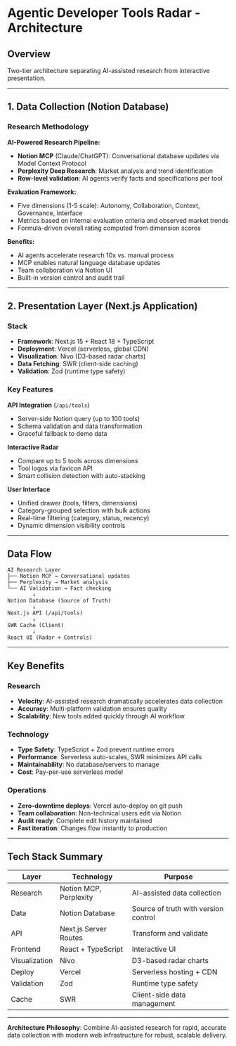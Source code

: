 # Agentic Developer Tools Radar - Architecture

## Overview

Two-tier architecture separating AI-assisted research from interactive presentation.

---

## 1. Data Collection (Notion Database)

### Research Methodology

**AI-Powered Research Pipeline:**
- **Notion MCP** (Claude/ChatGPT): Conversational database updates via Model Context Protocol
- **Perplexity Deep Research**: Market analysis and trend identification
- **Row-level validation**: AI agents verify facts and specifications per tool

**Evaluation Framework:**
- Five dimensions (1-5 scale): Autonomy, Collaboration, Context, Governance, Interface
- Metrics based on internal evaluation criteria and observed market trends
- Formula-driven overall rating computed from dimension scores

**Benefits:**
- AI agents accelerate research 10x vs. manual process
- MCP enables natural language database updates
- Team collaboration via Notion UI
- Built-in version control and audit trail

---

## 2. Presentation Layer (Next.js Application)

### Stack
- **Framework**: Next.js 15 + React 18 + TypeScript
- **Deployment**: Vercel (serverless, global CDN)
- **Visualization**: Nivo (D3-based radar charts)
- **Data Fetching**: SWR (client-side caching)
- **Validation**: Zod (runtime type safety)

### Key Features

**API Integration** (`/api/tools`)
- Server-side Notion query (up to 100 tools)
- Schema validation and data transformation
- Graceful fallback to demo data

**Interactive Radar**
- Compare up to 5 tools across dimensions
- Tool logos via favicon API
- Smart collision detection with auto-stacking

**User Interface**
- Unified drawer (tools, filters, dimensions)
- Category-grouped selection with bulk actions
- Real-time filtering (category, status, recency)
- Dynamic dimension visibility controls

---

## Data Flow

```
AI Research Layer
├── Notion MCP → Conversational updates
├── Perplexity → Market analysis
└── AI Validation → Fact checking
        ↓
Notion Database (Source of Truth)
        ↓
Next.js API (/api/tools)
        ↓
SWR Cache (Client)
        ↓
React UI (Radar + Controls)
```

---

## Key Benefits

### Research
- **Velocity**: AI-assisted research dramatically accelerates data collection
- **Accuracy**: Multi-platform validation ensures quality
- **Scalability**: New tools added quickly through AI workflow

### Technology
- **Type Safety**: TypeScript + Zod prevent runtime errors
- **Performance**: Serverless auto-scales, SWR minimizes API calls
- **Maintainability**: No database/servers to manage
- **Cost**: Pay-per-use serverless model

### Operations
- **Zero-downtime deploys**: Vercel auto-deploy on git push
- **Team collaboration**: Non-technical users edit via Notion
- **Audit ready**: Complete edit history maintained
- **Fast iteration**: Changes flow instantly to production

---

## Tech Stack Summary

| Layer | Technology | Purpose |
|-------|-----------|---------|
| Research | Notion MCP, Perplexity | AI-assisted data collection |
| Data | Notion Database | Source of truth with version control |
| API | Next.js Server Routes | Transform and validate |
| Frontend | React + TypeScript | Interactive UI |
| Visualization | Nivo | D3-based radar charts |
| Deploy | Vercel | Serverless hosting + CDN |
| Validation | Zod | Runtime type safety |
| Cache | SWR | Client-side data management |

---

**Architecture Philosophy**: Combine AI-assisted research for rapid, accurate data collection with modern web infrastructure for robust, scalable delivery.

